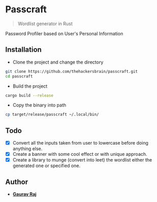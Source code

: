 # Passcraft
> Wordlist generator in Rust

Password Profiler based on User's Personal Information

## Installation

- Clone the project and change the directory
```bash
git clone https://github.com/thehackersbrain/passcraft.git
cd passcraft
```

- Build the project
```bash
cargo build --release
```

- Copy the binary into path
```bash
cp target/release/passcraft ~/.local/bin/
```

## Todo
- [x] Convert all the inputs taken from user to lowercase before doing anything else.
- [x] Create a banner with some cool effect or with unique approach.
- [x] Create a library to munge (convert into leet) the wordlist either the generated one or specified one.

## Author

- [**Gaurav Raj**](https://thehackersbrain.github.io/)
